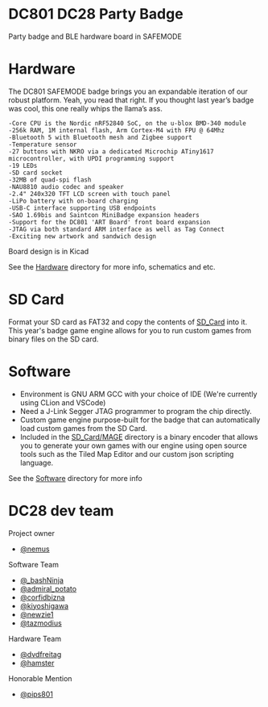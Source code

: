 # DC801 DC28 Party Badge
Party badge and BLE hardware board in SAFEMODE

# Hardware
The DC801 SAFEMODE badge brings you an expandable iteration of our robust platform. Yeah, you read that right. If you thought last year’s badge was cool, this one really whips the llama’s ass.

    -Core CPU is the Nordic nRF52840 SoC, on the u-blox BMD-340 module
    -256k RAM, 1M internal flash, Arm Cortex-M4 with FPU @ 64Mhz
    -Bluetooth 5 with Bluetooth mesh and Zigbee support
    -Temperature sensor
    -27 buttons with NKRO via a dedicated Microchip ATiny1617 microcontroller, with UPDI programming support
    -19 LEDs
    -SD card socket
    -32MB of quad-spi flash
    -NAU8810 audio codec and speaker
    -2.4" 240x320 TFT LCD screen with touch panel
    -LiPo battery with on-board charging
    -USB-C interface supporting USB endpoints
    -SAO 1.69bis and Saintcon MiniBadge expansion headers
    -Support for the DC801 'ART Board' front board expansion
    -JTAG via both standard ARM interface as well as Tag Connect
    -Exciting new artwork and sandwich design


Board design is in Kicad

See the [Hardware](/Hardware/README.md) directory for more info, schematics and etc.

# SD Card

Format your SD card as FAT32 and copy the contents of [SD_Card](SD_Card) into it.
This year's badge game engine allows for you to run custom games from binary files on the SD card.

# Software
 - Environment is GNU ARM GCC with your choice of IDE (We're currently using CLion and VSCode)
 - Need a J-Link Segger JTAG programmer to program the chip directly.
 - Custom game engine purpose-built for the badge that can automatically load custom games from the SD Card.
 - Included in the [SD_Card/MAGE](/SD_Card/MAGE) directory is a binary encoder that allows you to generate your own games with our engine using open source tools such as the Tiled Map Editor and our custom json scripting language.

See the [Software](/Software) directory for more info


# DC28 dev team

Project owner
 - [@nemus](https://twitter.com/Nemus801)

Software Team
  - [@_bashNinja](https://twitter.com/_bashNinja)
  - [@admiral_potato](https://twitter.com/admiral_potato)
  - [@corfidbizna](https://twitter.com/corfidbizna)
  - [@kiyoshigawa](https://twitter.com/kiyoshigawa)
  - [@newzie1](https://twitter.com/newzie1)
  - [@tazmodius](https://twitter.com/tazmodius)

Hardware Team
 - [@dvdfreitag](https://twitter.com/dvdfreitag)
 - [@hamster](https://twitter.com/hamster)

Honorable Mention
 - [@pips801](https://twitter.com/pips801)

